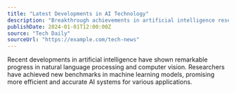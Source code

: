 ```yaml
---
title: "Latest Developments in AI Technology"
description: "Breakthrough achievements in artificial intelligence research show promising results for future applications"
publishDate: 2024-01-01T12:00:00Z
source: "Tech Daily"
sourceUrl: "https://example.com/tech-news"
---
```


Recent developments in artificial intelligence have shown remarkable progress in natural language processing and computer vision. Researchers have achieved new benchmarks in machine learning models, promising more efficient and accurate AI systems for various applications.